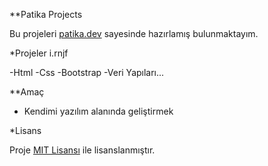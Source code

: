 **Patika Projects

Bu projeleri [patika.dev](https://www.patika.dev/) sayesinde hazırlamış bulunmaktayım. 

*Projeler
  i.rnjf

-Html
-Css
-Bootstrap
-Veri Yapıları...

**Amaç

- Kendimi yazılım alanında geliştirmek 

*Lisans

Proje [MIT Lisansı](https://opensource.org/licenses/MIT) ile lisanslanmıştır.
